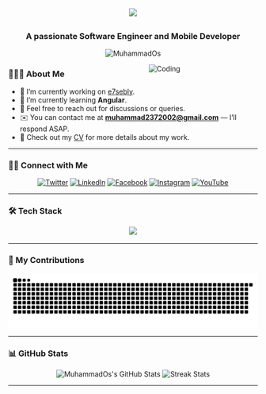 <h1 align="center">
    <img src="https://readme-typing-svg.herokuapp.com/?font=Fira+Code&pause=600&color=F7F7F7&size=35&center=true&vCenter=true&weight=600&duration=4000&width=500&height=70&lines=Hi+There!+👋;+I'm+Muhammad+Osama!;" />
</h1>

<h3 align="center">A passionate Software Engineer and Mobile Developer</h3>

<p align="center"> 
  <img src="https://komarev.com/ghpvc/?username=MuhammadOs&label=Profile%20views&color=0e75b6&style=flat" alt="MuhammadOs" />
</p>

<img align="right" alt="Coding" width="220" src="https://cdn.dribbble.com/users/1019864/screenshots/3079099/media/9e5055da2ee6c899aab9403ceb7d0dc3.gif" />

### 👨🏻‍💻 About Me

- 🔭 I’m currently working on [e7sebly](https://github.com/MuhammadOs/e7sebly).  
- 🌱 I’m currently learning **Angular**.  
- 💬 Feel free to reach out for discussions or queries.  
- ✉️ You can contact me at **muhammad2372002@gmail.com** — I’ll respond ASAP.  
- 📄 Check out my [CV](https://drive.google.com/file/d/1RBQ9DoAeVMVTRDjHUjA2IHKRaMR8GhQ3/view?usp=sharing) for more details about my work.  

---

### 🤝🏻 Connect with Me

<p align="center">
<a href="https://twitter.com/mohamed230702" target="_blank"><img src="https://img.shields.io/badge/Twitter-%231DA1F2.svg?style=for-the-badge&logo=Twitter&logoColor=white" alt="Twitter"></a>
<a href="https://linkedin.com/in/muhammad-osama-356a511bb" target="_blank"><img src="https://img.shields.io/badge/LinkedIn-%230A66C2.svg?style=for-the-badge&logo=LinkedIn&logoColor=white" alt="LinkedIn"></a>
<a href="https://www.facebook.com/profile.php?id=100008887219374" target="_blank"><img src="https://img.shields.io/badge/Facebook-%231877F2.svg?style=for-the-badge&logo=Facebook&logoColor=white" alt="Facebook"></a>
<a href="https://instagram.com/muhammadosama237" target="_blank"><img src="https://img.shields.io/badge/Instagram-%23E4405F.svg?style=for-the-badge&logo=Instagram&logoColor=white" alt="Instagram"></a>
<a href="https://www.youtube.com/@MuhammadOsama-l7s" target="_blank"><img src="https://img.shields.io/badge/YouTube-%23FF0000.svg?style=for-the-badge&logo=YouTube&logoColor=white" alt="YouTube"></a>
</p>

---

### 🛠 Tech Stack

<p align="center">
  <img src="https://skillicons.dev/icons?i=flutter,dart,kotlin,firebase,androidstudio,ts,html,css,angular,bootstrap,cpp,c,c#,py,discord,matlab,ps,figma,github,git,sqlite" />
</p>

---

### 🐍 My Contributions

<p align="center">
  <img src="https://raw.githubusercontent.com/Anmol-Baranwal/Anmol-Baranwal/output/github-contribution-grid-snake-dark.svg" alt="Snake animation Contribution Graph" />
</p>

---

### 📊 GitHub Stats

<p align="center">
  <img src="https://github-readme-stats.vercel.app/api?username=MuhammadOs&rank_icon=percentile&show_icons=true&theme=github_dark&border_radius=8" alt="MuhammadOs's GitHub Stats" />
  <img src="https://github-readme-streak-stats.herokuapp.com?user=AhmedSamiir20&theme=github-dark-blue" alt="Streak Stats" width="50%" />
</p>

---
